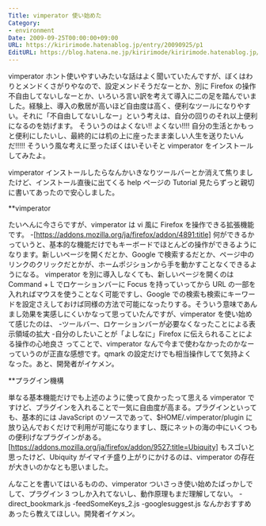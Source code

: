```yaml
---
Title: vimperator 使い始めた
Category:
- environment
Date: 2009-09-25T00:00:00+09:00
URL: https://kiririmode.hatenablog.jp/entry/20090925/p1
EditURL: https://blog.hatena.ne.jp/kiririmode/kiririmode.hatenablog.jp/atom/entry/8454420450078212570
---
```



vimperator ホント使いやすいみたいな話はよく聞いていたんですが、ぼくはわりとメンドくさがりやなので、設定メンドそうだなーとか、別に Firefox の操作不自由してないしなーとか、いろいろ言い訳を考えて導入に二の足を踏んでいました。経験上、導入の敷居が高いほど自由度は高く、便利なツールになりやすい。それに「不自由してないしなー」という考えは、自分の回りのそれ以上便利になるのを妨げます。
そういうのはよくない!! よくない!!!! 自分の生活とかもっと便利にしたいし、最終的には机の上に座ったまま楽しい人生を送りたいんだ!!!!! そういう風な考えに至ったぼくはいそいそと vimperator をインストールしてみたよ。

vimperator インストールしたらなんかいきなりツールバーとか消えて焦りましたけど、インストール直後に出てくる help ページの Tutorial 見たらずっと親切に書いてあったので安心しました。

**vimperator

たいへんに今さらですが、vimperator は vi 風に Firefox を操作できる拡張機能です。
-[https://addons.mozilla.org/ja/firefox/addon/4891:title]
何ができるかっていうと、基本的な機能だけでもキーボードでほとんどの操作ができるようになります。新しいページを開くだとか、Google で検索するだとか、ページ中のリンクのクリックだとかが、ホームポジションから手を動かすことなくできるようになる。
vimperator を別に導入しなくても、新しいページを開くのは Command + L でロケーションバーに Focus を持っていってから URL の一部を入れればマウスを使うことなく可能ですし、Google での検索も検索にキーワードを設定さえしておけば同様の方法で可能になったりする。そういう意味であんまし効果を実感しにくいかなって思っていたんですが、vimperator を使い始めて感じたのは、
-ツールバー、ロケーションバーが必要なくなったことによる表示領域の拡大
-自分のしたいことが「よしなに」Firefox に伝えられることによる操作の心地良さ
ってことで、vimperator なんで今まで使わなかったのかなーっていうのが正直な感想です。qmark の設定だけでも相当操作してて気持よくなった。あと、開発者がイケメン。

**プラグイン機構

単なる基本機能だけでも上述のように使って良かったって思える vimperator ですけど、プラグインを入れることで一気に自由度が高まる。プラグインといっても、基本的には JavaScript のソースであって、$HOME/.vimperator/plugin に放り込んでおくだけで利用が可能になりますし、既にネットの海の中にいくつもの便利げなプラグインがある。[https://addons.mozilla.org/ja/firefox/addon/9527:title=Ubiquity] もスゴいと思ったけど、Ubiquity がイマイチ盛り上がりにかけるのは、vimperator の存在が大きいのかなとも思いました。

んなことを書いてはいるものの、vimperator ついさっき使い始めたばっかしでして、プラグイン 3 つしか入れてないし、動作原理もまだ理解してない。
-direct_bookmark.js
-feedSomeKeys_2.js
-googlesuggest.js
なんかおすすめあったら教えてほしい。開発者イケメン。
